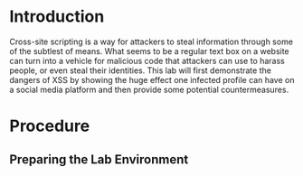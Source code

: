 # Introduction

Cross-site scripting is a way for attackers to steal information through some of the subtlest of means. What seems to be a regular text box on a website can turn into a vehicle for malicious code that attackers can use to harass people, or even steal their identities. This lab will first demonstrate the dangers of XSS by showing the huge effect one infected profile can have on a social media platform and then provide some potential countermeasures.

# Procedure

## Preparing the Lab Environment

